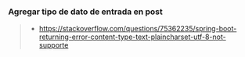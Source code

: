 


### Agregar tipo de dato de entrada en post
>- https://stackoverflow.com/questions/75362235/spring-boot-returning-error-content-type-text-plaincharset-utf-8-not-supporte